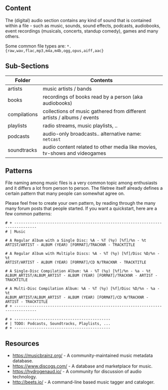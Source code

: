 ## Content

The (digital) audio section contains any kind of sound that is contained within a file - such as music, sounds, sound effects, podcasts, audiobooks, event recordings (musicals, concerts, standup comedy), games and many others.

Some common file types are: `*.{raw,wav,flac,mp3,m4a,m4b,ogg,opus,aiff,aac}`



## Sub-Sections

| Folder       | Contents                                                     |
| ------------ | ------------------------------------------------------------ |
| artists      | music artists / bands                                        |
| books        | recordings of books read by a person (aka audiobooks)        |
| compilations | collections of music gathered from different artists / albums / events |
| playlists    | radio streams, music playlists, ..                           |
| podcasts     | audio-only broadcasts.. alternative name: `netcast`          |
| soundtracks  | audio content related to other media like movies, tv-shows and videogames |



## Patterns

File naming among music files is a very common topic among enthusiasts and it differs a lot from person to person. The filetree itself already defines a certain pattern that many people can somewhat agree on.

Please feel free to create your own pattern, by reading through the many many forum posts that people started. If you want a quickstart, here are a few common patterns:



```
# + --------------------------------------------------------------------------------
# | Music

# A Regular Album with a Single Disc: %A - %T (%y) [%f]/%n - %t
ARTIST/ARTIST - ALBUM (YEAR) [FORMAT]/TRACKNR - TRACKTITLE

# A Regular Album with Multiple Discs: %A - %T (%y) [%f]/Disc %D/%n - %t
ARTIST/ARTIST - ALBUM (YEAR) [FORMAT]/CD N/TRACKNR - TRACKTITLE

# A Single-Disc Compilation Album: %A - %T (%y) [%f]/%n - %a - %t
ALBUM_ARTIST/ALBUM_ARTIST - ALBUM (YEAR) [FORMAT]/TRACKNR - ARTIST - TRACKTITLE

# A Multi-Disc Compilation Album: %A - %T (%y) [%f]/Disc %D/%n - %a - %t
ALBUM_ARTIST/ALBUM_ARTIST - ALBUM (YEAR) [FORMAT]/CD N/TRACKNR - ARTIST - TRACKTITLE
# + --------------------------------------------------------------------------------

# + -------------------------------------------
# | TODO: Podcasts, Soundtracks, Playlists, ...
# + -------------------------------------------
```



## Resources

- https://musicbrainz.org/ - A community-maintained music metadata database.
- https://www.discogs.com/ - A database and marketplace for music.
- https://hydrogenaud.io/ - A community for discussion of audio technology.
- http://beets.io/ - A command-line based music tagger and cataloger.